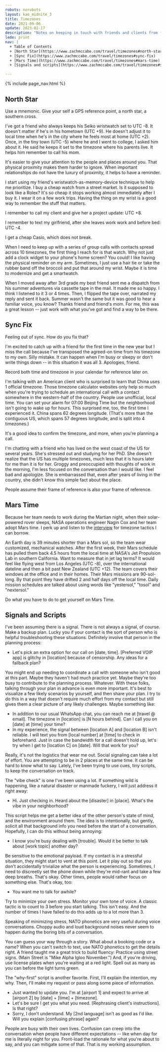 ```yaml
---
robots: norobots
layout: kao_midnite_3
title: Timezones
date: 2021-09-06
update: 2023-02-17
description: "Notes on keeping in touch with friends and clients from far away."
lede: print
nav: |  
  + Table of Contents
  + [North Star](https://www.zachmccabe.com/travel/timezones#north-star)
  + [Sync Fix](https://www.zachmccabe.com/travel/timezones#sync-fix)
  + [Mars Time](https://www.zachmccabe.com/travel/timezones#mars-time)
  + [Signals and scripts](https://www.zachmccabe.com/travel/timezones#signals-and-scripts)

---
```



{% include page_nav.html %}


## North Star

Use a mnemonic. Give your self a GPS reference point, a north star, a southern cross.

I've got a friend who always keeps his Seiko wristwatch set to UTC -8. It doesn't matter if he's in his hometown (UTC +9). He doesn't adjust it to local time when he's in the city where he feels most at home (UTC +2). Once, in the tiny town (UTC -5) where he and I went to college, I asked him about it. He said he keeps it set to the timezone where his parents live. It helps him remember to call his mom.

It's easier to give your attention to the people and places around you. That physical proximity makes them harder to ignore. When important relationships do not have the luxury of proximity, it helps to have a reminder.

I start using my friend's wristwatch-as-memory-device technique to help me prioritize. I buy a cheap watch from a street market. Is it supposed to look like a Rolex? It's so cheap it stops working almost immediately after I buy it. I wear it on a few work trips. Having the thing on my wrist is a good way to remember the stuff that matters.

I remember to call my client and give her a project update: UTC +8.

I remember to text my girlfriend, after she leaves work work and before bed: UTC -4.

I get a cheap Casio, which does not break.

When I need to keep up with a series of group calls with contacts spread across 10 timezones, the first thing I reach for is that watch. Why not just add a clock widget to your phone's home screen? You could! I like having the physical reminder on my arm. Sometimes, I just use a hair tie or take the rubber band off the broccoli and put that around my wrist. Maybe it is time to modernize and get a smartwatch.

When I moved away after 3rd grade my best friend sent me a dispatch from his summer adventures via cassette tape in the mail. It made me so happy. I think I listened to it 3 or 4 times. Then, I flipped the tape over, narrated my reply and sent it back. Summer wasn't the same but it was good to hear a familiar voice, you know? Thanks friend and friend's mom. For me, this was a great lesson -- just work with what you've got and find a way to be there.




## Sync Fix

Feeling out of sync. How do you fix that?

I'm excited to catch up with a friend for the first time in the new year but I miss the call because I've transposed the agreed-on time from his timezone to my own. Silly mistake. It can happen when I'm busy or sleepy or don't write things down -- in this situation it was all 3. Apologies, friend.

Record both time and timezone in your calendar for reference later on.

I'm talking with an American client who is surprised to learn that China uses 1 official timezone. Those timezone calculator websites only help so much when you're trying to schedule an international call with a contact somewhere in the western-half of the country. People use unofficial, local time. You can set your alarm for 07:00 Beijing Time but the neighborhood isn't going to wake up for hours. This surprised me, too, the first time I experienced it. China spans 62 degrees longitude. (That's more than the contiguous US, which spans 57 degrees longitude, and is split into 4 timezones.)

It's a good idea to confirm the timezone, and more, when you're planning a call.

I'm chatting with a friend who has lived on the west coast of the US for several years. She's stressed out and studying for her PhD. She doesn't realize that the US has multiple timezones, much less that it is hours later for me than it is for her. Groggy and preoccupied with thoughts of work in the morning, I'm less focused on the conversation than I would like. I feel bad and apologize. She is embarrassed that, even after years of living in the country, she didn't know this simple fact about the place.

People assume their frame of reference is also your frame of reference.




## Mars Time

Because her team needs to work during the Martian night, when their solar-powered rover sleeps, NASA operations engineer Nagin Cox and her team adopt Mars time. I perk up and listen to the [interview] for timezone tactics I can borrow.

An Earth day is 39 minutes shorter than a Mars sol, so the team wear customized, mechanical watches. After the first week, their Mars schedule has pulled them back 4.5 hours from the local time at NASA's Jet Propulsion Lab in southern California. Want to measure that in jet lag terms? It would feel like flying west from Los Angeles (UTC -8), over the international dateline and then a bit past New Zealand (UTC +12). The team covers their windows at the office and in their homes. Their Mars missions are 90-sol-long. By that point they have drifted 2 and half days off the local time. Daily mission schedules are talked about using words like "yestersol," "tosol" and "nextersol."

Do what you have to do to get yourself on Mars Time.

[interview]: https://www.npr.org/2021/02/05/964218185/nagin-cox-what-does-time-on-mars-teach-us-about-time-on-earth




## Signals and Scripts

I've been assuming there is a signal. There is not always a signal, of course. Make a backup plan. Lucky you if your contact is the sort of person who is helpful troubleshooting these situations. Definitely involve that person in the planning process:

- Let's pick an extra option for our call on \[date, time\]. \[Preferred VOIP app\] is glitchy in \[location\] because of censorship. Any ideas for a fallback plan?

You might end up needing to coordinate a call with someone who isn't good at this part. Maybe they haven't had much practice yet. Maybe they're too busy to contribute to the planning process. Whatever. With these folks, talking through your plan in advance is even more important. It's best to visualize a few likely scenarios by yourself, and then share your plan. I try to do this in a way that doesn't require much effort from my contact but still gives them a clear picture of any likely challenges. Maybe something like:

- In addition to our usual WhatsApp chat, you can reach me at \[travel @ email\]. The timezone in \[location\] is \[N hours behind\]. Can I call you on \[date\] at \[time\] your time?
- In my experience, the signal between \[location A\] and \[location B\] isn't reliable. I will text you from \[local number\] at \[time\] to check in beforehand. Just in case the bandwidth for a call doesn't hold up, let's try when I get to \[location C\] on \[date\]. Will that work for you?

Really, it's not the logistics that wear me out. Social signaling can take a lot of effort. You are attempting to be in 2 places at the same time. It can be hard to know what to say. Lately, I've been trying to use cues, tiny scripts, to keep the conversation on track.

The "vibe check" is one I've been using a lot. If something wild is happening, like a natural disaster or manmade fuckery, I will just address it right away:

- Hi. Just checking in. Heard about the \[disaster\] in \[place\]. What's the vibe in your neighborhood?

This script helps me get a better idea of the other person's state of mind, and the environment around them. The idea is to intentionally, but gently, solicit all that background info you need before the start of a conversation.  Hopefully, I can do this without being annoying:

- I know you're busy dealing with \[trouble\]. Would it be better to talk about \[work topic\] another day?

Be sensitive to the emotional payload. If my contact is in a stressful situation, they might start to vent at this point. Let it play out so that you don't accidentally trivialize what the person is experiencing. Sometimes, I need to discreetly set the phone down while they're mid-rant and take a few deep breaths. That's okay. Other times, people would rather focus on something else. That's okay, too:

- You want me to talk for awhile?

Try to minimize your own stress. Monitor your own tone of voice. A classic tactic is to count to 3 before you start talking. This isn't easy. And the number of times I have failed to do this adds up to a lot more than 3.

Speaking of minimizing stress, NATO phonetics are very useful during voice conversations. Choppy audio and loud background noises never seem to happen during the boring bits of a conversation.

You can guess your way through a story. What about a booking code or a name? When you can't switch to text, use NATO phonetics to get the details right. A friend taught me a great trick to build fluency: Practice using street signs. (Main Street is "Mike Alpha Igloo November.") And, if you're driving, use license plates when you're waiting at a red light. Spell out as many as you can before the light turns green.

The "why-first" script is another favorite. First, I'll explain the intention, my why. Then, I'll make my request or pass along some piece of information.

- Just wanted to update you. I'm at \[airport 1\] and expect to arrive at \[airport 2\] by \[date\] + \[time\] + \[timezone\].
- Let's be sure I get you what you need. \[Rephrasing client's instructions\]. Is that right?
- Sorry, I don't understand. My \[2nd language\] isn't as good as I'd like. Will you explain \[confusing phrase\] again?

People are busy with their own lives. Confusion can creep into the conversation when people have different expectations -- like when day for me is literally night for you. Front-load the rationale for what you're about to say, and you can mitigate some of that. That is my working assumption.

